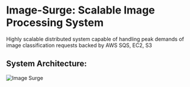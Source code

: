# Image-Surge: Scalable Image Processing System
Highly scalable distributed system capable of handling peak demands of image classification requests backed by AWS SQS, EC2, S3

## System Architecture:
![Image Surge](https://github.com/MaheshDesineedi/image-surge/blob/main/ImageSurge-SystemDesign.png)
